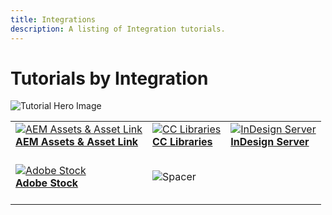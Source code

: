 ```yaml
---
title: Integrations
description: A listing of Integration tutorials.
---
```


# Tutorials by Integration

![Tutorial Hero Image](assets/hero_placeholder.png)

<table>
<tr>
 <td>
    <a href="aem.md">
      <img alt="AEM Assets & Asset Link" src="assets/Whitespacer.png" />
    </a>
    <div>
    <a href="aem.md"><strong>AEM Assets & Asset Link</strong></a>
    </div>
    <br>
  </td>
  <td>
    <a href="cclibraries.md">
      <img alt="CC Libraries" src="assets/Whitespacer.png" />
    </a>
    <div>
    <a href="cclibraries.md"><strong>CC Libraries</strong></a>
    </div>
    <br>
  </td>
  <td>
    <a href="indesignserver.md">
      <img alt="InDesign Server" src="assets/Whitespacer.png" />
    </a>
    <div>
    <a href="indesignserver.md"><strong>InDesign Server</strong></a>
    </div>
    <br>
  </td>
</tr>
<tr>
  <td>
    <a href="stock.md">
      <img alt="Adobe Stock" src="assets/Whitespacer.png" />
    </a>
    <div>
    <a href="stock.md"><strong>Adobe Stock</strong></a>
    </div>
    <br>
  </td>
  <td>
    <img alt="Spacer" src="assets/Whitespacer.png" />
    <div>
    <br>
  </td> 
</tr>  
</table>